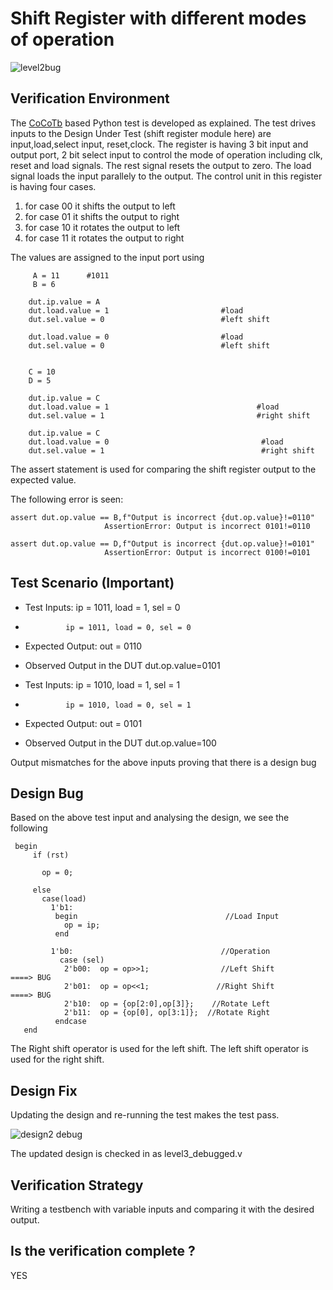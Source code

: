 # Shift Register with different modes of operation

![level2bug](https://user-images.githubusercontent.com/99884583/181904439-dd833641-a21c-46ff-a41c-40042809ba94.png)

## Verification Environment

The [CoCoTb](https://www.cocotb.org/) based Python test is developed as explained. The test drives inputs to the Design Under Test (shift register module here) are input,load,select input, reset,clock. 
The register is having 3 bit input and output port, 2 bit select input to control the mode of operation including clk, reset and load signals. The rest signal resets the output to zero. The load signal loads the input parallely to the output. The control unit in this register is having four cases.
1. for case 00 it shifts the output to left
2. for case 01 it shifts the output to right
3. for case 10 it rotates the output to left
4. for case 11 it rotates the output to right

The values are assigned to the input port using 

```
     A = 11      #1011
     B = 6
    
    dut.ip.value = A
    dut.load.value = 1                         #load
    dut.sel.value = 0                          #left shift
    
    dut.load.value = 0                         #load
    dut.sel.value = 0                          #left shift
    
```

```
    C = 10
    D = 5

    dut.ip.value = C
    dut.load.value = 1                                 #load
    dut.sel.value = 1                                  #right shift

    dut.ip.value = C
    dut.load.value = 0                                  #load
    dut.sel.value = 1                                   #right shift
```

The assert statement is used for comparing the shift register output to the expected value.

The following error is seen:

```
assert dut.op.value == B,f"Output is incorrect {dut.op.value}!=0110"
                     AssertionError: Output is incorrect 0101!=0110
```

```
assert dut.op.value == D,f"Output is incorrect {dut.op.value}!=0101"
                     AssertionError: Output is incorrect 0100!=0101
```

## Test Scenario **(Important)**
- Test Inputs: ip = 1011, load = 1, sel = 0
-              ip = 1011, load = 0, sel = 0
- Expected Output: out = 0110
- Observed Output in the DUT dut.op.value=0101


- Test Inputs: ip = 1010, load = 1, sel = 1
-              ip = 1010, load = 0, sel = 1
- Expected Output: out = 0101
- Observed Output in the DUT dut.op.value=100

Output mismatches for the above inputs proving that there is a design bug

## Design Bug
Based on the above test input and analysing the design, we see the following

```
 begin
     if (rst)
       
       op = 0;
      
     else    
       case(load)
         1'b1: 
          begin                                 //Load Input
            op = ip;
          end
          
         1'b0:                                 //Operation 
           case (sel)
            2'b00:  op = op>>1;                //Left Shift                  ====> BUG
            2'b01:  op = op<<1;               //Right Shift                  ====> BUG
            2'b10:  op = {op[2:0],op[3]};    //Rotate Left
            2'b11:  op = {op[0], op[3:1]};  //Rotate Right
          endcase                                     
   end 
```

The Right shift operator is used for the left shift.
The left shift operator is used for the right shift.

## Design Fix
Updating the design and re-running the test makes the test pass.

![design2 debug](https://user-images.githubusercontent.com/99884583/181904485-365bd3f3-f62d-49b2-929d-b9f3f2e78361.png)

The updated design is checked in as level3_debugged.v

## Verification Strategy

Writing a testbench with variable inputs and comparing it with the desired output.

## Is the verification complete ?
 YES
